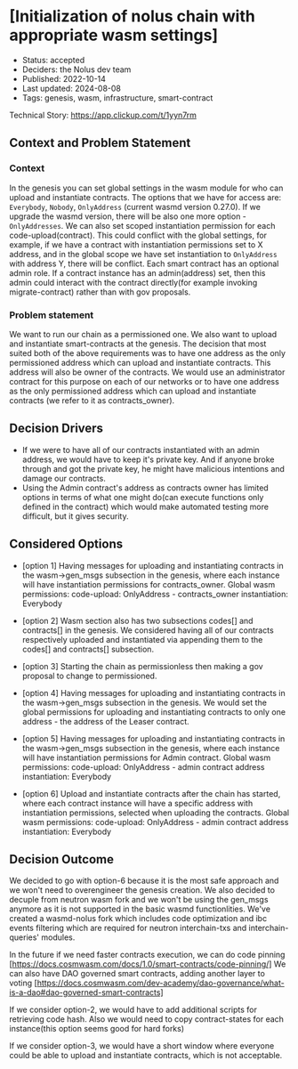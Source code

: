 # [Initialization of nolus chain with appropriate wasm settings]

- Status: accepted
- Deciders: the Nolus dev team
- Published: 2022-10-14
- Last updated: 2024-08-08
- Tags: genesis, wasm, infrastructure, smart-contract

Technical Story: https://app.clickup.com/t/1yyn7rm

## Context and Problem Statement

### Context

In the genesis you can set global settings in the wasm module for who can upload and instantiate contracts. The options that we have for access are:
`Everybody`, `Nobody`, `OnlyAddress` (current wasmd version 0.27.0). If we upgrade the wasmd version, there will be also one more option - `OnlyAddresses`.
We can also set scoped instantiation permission for each code-upload(contract). This could conflict with the global settings, for example, if we have a contract with instantiation permissions set to X address, and in the global scope we have set instantiation to `OnlyAddress` with address Y, there will be conflict.
Each smart contract has an optional admin role. If a contract instance has an admin(address) set, then this admin could interact with the contract directly(for example invoking migrate-contract) rather than with gov proposals.

### Problem statement

We want to run our chain as a permissioned one. We also want to upload and instantiate smart-contracts at the genesis.
The decision that most suited both of the above requirements was to have one address as the only permissioned address which can upload and instantiate contracts. This address will also be owner of the contracts. We would use an administrator contract for this purpose on each of our networks or to have one address as the only permissioned address which can upload and instantiate contracts (we refer to it as contracts_owner).

## Decision Drivers

- If we were to have all of our contracts instantiated with an admin address, we would have to keep it's private key. And if anyone
broke through and got the private key, he might have malicious intentions and damage our contracts.
- Using the Admin contract's address as contracts owner has limited options in terms of what one might do(can execute functions only defined in the contract) which would make automated testing more difficult, but it gives security.

## Considered Options

- [option 1] Having messages for uploading and instantiating contracts in the wasm->gen_msgs subsection in the genesis, where each instance will have instantiation permissions for contracts_owner.
Global wasm permissions:
    code-upload: OnlyAddress - contracts_owner
    instantiation: Everybody

- [option 2] Wasm section also has two subsections codes[] and contracts[] in the genesis. We considered having all of our contracts respectively uploaded and instantiated via appending them to the codes[] and contracts[] subsection.

- [option 3] Starting the chain as permissionless then making a gov proposal to change to permissioned.

- [option 4] Having messages for uploading and instantiating contracts in the wasm->gen_msgs subsection in the genesis. We would set the global permissions for uploading and instantiating contracts to only one address - the address of the Leaser contract.

- [option 5] Having messages for uploading and instantiating contracts in the wasm->gen_msgs subsection in the genesis, where each instance will have instantiation permissions for Admin contract.
Global wasm permissions:
    code-upload: OnlyAddress - admin contract address
    instantiation: Everybody

- [option 6] Upload and instantiate contracts after the chain has started, where each contract instance will have a specific address with instantiation permissions, selected when uploading the contracts.
Global wasm permissions:
    code-upload: OnlyAddress - admin contract address
    instantiation: Everybody

## Decision Outcome

We decided to go with option-6 because it is the most safe approach and we won't need to overengineer the genesis creation.
We also decided to decuple from neutron wasm fork and we won't be using the gen_msgs anymore as it is not supported in the basic wasmd functionlities. We've created
a wasmd-nolus fork which includes code optimization and ibc events filtering which are required for neutron interchain-txs and interchain-queries' modules.

In the future if we need faster contracts execution, we can do code pinning [https://docs.cosmwasm.com/docs/1.0/smart-contracts/code-pinning/]
We can also have DAO governed smart contracts, adding another layer to voting [https://docs.cosmwasm.com/dev-academy/dao-governance/what-is-a-dao#dao-governed-smart-contracts]

If we consider option-2, we would have to add additional scripts for retrieving code hash.
Also we would need to copy contract-states for each instance(this option seems good for hard forks)

If we consider option-3, we would have a short window where everyone could be able to upload
and instantiate contracts, which is not acceptable.
